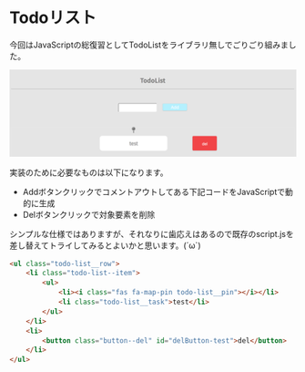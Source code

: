# Todoリスト

今回はJavaScriptの総復習としてTodoListをライブラリ無しでごりごり組みました。

![画面](./app.png)

実装のために必要なものは以下になります。

* Addボタンクリックでコメントアウトしてある下記コードをJavaScriptで動的に生成
* Delボタンクリックで対象要素を削除

シンプルな仕様ではありますが、それなりに歯応えはあるので既存のscript.jsを
差し替えてトライしてみるとよいかと思います。(´ω`)

```HTML
<ul class="todo-list__row">
	<li class="todo-list--item">
		<ul>
			<li><i class="fas fa-map-pin todo-list__pin"></i></li>
			<li class="todo-list__task">test</li>
		</ul>
	</li>
	<li>
		<button class="button--del" id="delButton-test">del</button>
	</li>
</ul>
```
